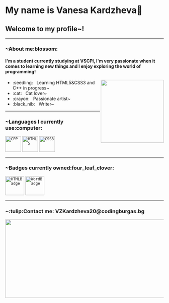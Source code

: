 # My name is Vanesa Kardzheva:cherry_blossom:
## Welcome to my profile~!
<hr>
<h3> ~About me:blossom: </h3>
<h4>I'm a student currently studying at VSCPI, I'm very passionate when it comes to learning new things and I enjoy exploring the world of programming!</h4>
<img align="right" height="200" width="200" alt="" src="http://pixelartmaker-data-78746291193.nyc3.digitaloceanspaces.com/image/710cd73e1b16ad1.png" />
 <ul>
  <li>:seedling: &nbsp; Learning HTML5&CSS3 and C++ in progress~
  <li>:cat: &nbsp; Cat lover~
  <li>:crayon: &nbsp; Passionate artist~
  <li>:black_nib: &nbsp; Writer~
  </ul>
<hr>
<h3> ~Languages I currently use:computer: </h3>
<code><img alt="CPP" width="50px" src="https://upload.wikimedia.org/wikipedia/commons/thumb/1/18/ISO_C%2B%2B_Logo.svg/1822px-ISO_C%2B%2B_Logo.svg.png" ></code>
<code><img alt="HTML5" width="50px" src="https://image.flaticon.com/icons/png/512/1216/1216733.png" ></code>
<code><img alt="CSS3" width="50px" src="https://icon-library.com/images/css-icon-png/css-icon-png-0.jpg" ></code>
<hr>
<h3> ~Badges currently owned:four_leaf_clover:</h3>
<code><img alt="HTMLBadge" width="60px" src="https://images.credly.com/size/220x220/images/241488f4-9110-41aa-804e-51a8f8ba430d/MTA-Introduction_to_Programming_Using_HTML_and_CSS-600x600.png" ></code>
<code><img alt="WordBadge" width="60px" src="https://images.credly.com/size/680x680/images/fd092703-61db-4e9f-9c7c-2211d44ca87d/MOS_Word.png" ></code>
<hr>
<h3> ~:tulip:Contact me: VZKardzheva20@codingburgas.bg</h3>
<img src="https://64.media.tumblr.com/ed14b98770d7228f9fb191d11d4625e9/tumblr_pm8pg57g2o1v1gg4bo1_1280.gifv" width="700" height="250">
